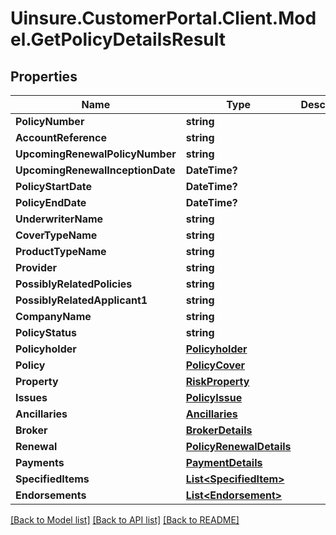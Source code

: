 # Uinsure.CustomerPortal.Client.Model.GetPolicyDetailsResult

## Properties

Name | Type | Description | Notes
------------ | ------------- | ------------- | -------------
**PolicyNumber** | **string** |  | [optional] 
**AccountReference** | **string** |  | [optional] 
**UpcomingRenewalPolicyNumber** | **string** |  | [optional] 
**UpcomingRenewalInceptionDate** | **DateTime?** |  | [optional] 
**PolicyStartDate** | **DateTime?** |  | [optional] 
**PolicyEndDate** | **DateTime?** |  | [optional] 
**UnderwriterName** | **string** |  | [optional] 
**CoverTypeName** | **string** |  | [optional] 
**ProductTypeName** | **string** |  | [optional] 
**Provider** | **string** |  | [optional] 
**PossiblyRelatedPolicies** | **string** |  | [optional] 
**PossiblyRelatedApplicant1** | **string** |  | [optional] 
**CompanyName** | **string** |  | [optional] 
**PolicyStatus** | **string** |  | [optional] 
**Policyholder** | [**Policyholder**](Policyholder.md) |  | [optional] 
**Policy** | [**PolicyCover**](PolicyCover.md) |  | [optional] 
**Property** | [**RiskProperty**](RiskProperty.md) |  | [optional] 
**Issues** | [**PolicyIssue**](PolicyIssue.md) |  | [optional] 
**Ancillaries** | [**Ancillaries**](Ancillaries.md) |  | [optional] 
**Broker** | [**BrokerDetails**](BrokerDetails.md) |  | [optional] 
**Renewal** | [**PolicyRenewalDetails**](PolicyRenewalDetails.md) |  | [optional] 
**Payments** | [**PaymentDetails**](PaymentDetails.md) |  | [optional] 
**SpecifiedItems** | [**List&lt;SpecifiedItem&gt;**](SpecifiedItem.md) |  | [optional] 
**Endorsements** | [**List&lt;Endorsement&gt;**](Endorsement.md) |  | [optional] 

[[Back to Model list]](../README.md#documentation-for-models) [[Back to API list]](../README.md#documentation-for-api-endpoints) [[Back to README]](../README.md)

